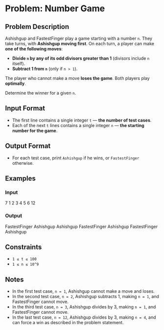 
# Problem: Number Game

## Problem Description
Ashishgup and FastestFinger play a game starting with a number `n`. They take turns, with **Ashishgup moving first**. On each turn, a player can make **one of the following moves**:
- **Divide `n` by any of its odd divisors greater than 1** (divisors include `n` itself).
- **Subtract 1 from `n`** (only if `n > 1`).

The player who cannot make a move **loses the game**. Both players play **optimally**.

Determine the winner for a given `n`.

## Input Format
- The first line contains a single integer `t` — **the number of test cases**.
- Each of the next `t` lines contains a single integer `n` — **the starting number for the game**.

## Output Format
- For each test case, print `Ashishgup` if he wins, or `FastestFinger` otherwise.

## Examples

### Input

7
1
2
3
4
5
6
12
<br/>

### Output

FastestFinger
Ashishgup
Ashishgup
FastestFinger
Ashishgup
FastestFinger
Ashishgup
<br/>

## Constraints
- `1 ≤ t ≤ 100`
- `1 ≤ n ≤ 10^9`

## Notes
- In the first test case, `n = 1`, Ashishgup cannot make a move and loses.
- In the second test case, `n = 2`, Ashishgup subtracts 1, making `n = 1`, and FastestFinger cannot move.
- In the third test case, `n = 3`, Ashishgup divides by 3, making `n = 1`, and FastestFinger cannot move.
- In the last test case, `n = 12`, Ashishgup divides by 3, making `n = 4`, and can force a win as described in the problem statement.

